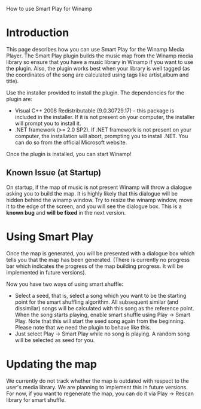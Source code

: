 How to use Smart Play for Winamp

# Introduction #

This page describes how you can use Smart Play for the Winamp Media Player. The Smart Play plugin builds the music map from the Winamp media library so ensure that you have a music library in Winamp if you want to use the plugin. Also, the plugin works best when your library is well tagged (as the coordinates of the song are calculated using tags like artist,album and title).

Use the installer provided to install the plugin. The dependencies for the plugin are:
  * Visual C++ 2008 Redistributable (9.0.30729.17) - this package is included in the installer. If it is not present on your computer, the installer will prompt you to install it.
  * .NET framework (>= 2.0 SP2). If .NET framework is not present on your computer, the installation will abort, prompting you to install .NET. You can do so from the official Microsoft website.

Once the plugin is installed, you can start Winamp!

## Known Issue (at Startup) ##
On startup, if the map of music is not present Winamp will throw a dialogue asking you to build the map. It is highly likely that this dialogue will be hidden behind the winamp window.  Try to resize the winamp window, move it to the edge of the screen, and you will see the dialogue box. This is a **known bug** and **will be fixed** in the next version.

# Using Smart Play #
Once the map is generated, you will be presented with a dialogue box which tells you that the map has been generated. (There is currently no progress bar which indicates the progress of the map building progress. It will be implemented in future versions).

Now you have two ways of using smart shuffle:
  * Select a seed, that is, select a song which you want to be the starting point for the smart shuffling algorithm. All subsequent similar (and dissimilar) songs will be calculated with this song as the reference point. When the song starts playing, enable smart shuffle using Play -> Smart Play. Note that this will start the seed song again from the beginning. Please note that we need the plugin to behave like this.
  * Just select Play -> Smart Play while no song is playing. A random song will be selected as seed for you.

# Updating the map #
We currently do not track whether the map is outdated with respect to the user's media library. We are planning to implement this in future versions. For now, if you want to regenerate the map, you can do it via Play -> Rescan library for smart shuffle.